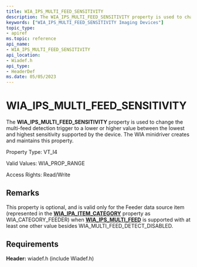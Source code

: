 ```yaml
---
title: WIA_IPS_MULTI_FEED_SENSITIVITY
description: The WIA_IPS_MULTI_FEED_SENSITIVITY property is used to change the multi-feed detection trigger to a lower or higher value between the lowest and highest sensitivity supported by the device. The WIA minidriver creates and maintains this property.
keywords: ["WIA_IPS_MULTI_FEED_SENSITIVITY Imaging Devices"]
topic_type:
- apiref
ms.topic: reference
api_name:
- WIA_IPS_MULTI_FEED_SENSITIVITY
api_location:
- Wiadef.h
api_type:
- HeaderDef
ms.date: 05/05/2023
---
```


# WIA_IPS_MULTI_FEED_SENSITIVITY

The **WIA_IPS_MULTI_FEED_SENSITIVITY** property is used to change the multi-feed detection trigger to a lower or higher value between the lowest and highest sensitivity supported by the device. The WIA minidriver creates and maintains this property.

Property Type: VT_I4

Valid Values: WIA_PROP_RANGE

Access Rights: Read/Write

## Remarks

This property is optional, and is valid only for the Feeder data source item (represented in the [**WIA_IPA_ITEM_CATEGORY**](wia-ipa-item-category.md) property as WIA_CATEGORY_FEEDER) when [**WIA_IPS_MULTI_FEED**](wia-ips-multi-feed.md) is supported with at least one other value besides WIA_MULTI_FEED_DETECT_DISABLED.

## Requirements

**Header:** wiadef.h (include Wiadef.h)
